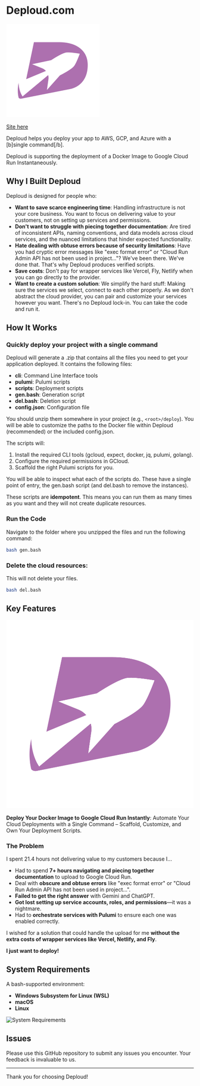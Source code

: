 # Deploud.com

<img src='./logo-deploud.svg' alt='Deploud Logo' width="250px" />

[Site here](https://deploud.com)

Deploud helps you deploy your app to AWS, GCP, and Azure with a [b]single command[/b]. 

Deploud is supporting the deployment of a Docker Image to Google Cloud Run Instantaneously.

## Why I Built Deploud

Deploud is designed for people who:

- **Want to save scarce engineering time**: Handling infrastructure is not your core business. You want to focus on delivering value to your customers, not on setting up services and permissions.
- **Don't want to struggle with piecing together documentation**: Are tired of inconsistent APIs, naming conventions, and data models across cloud services, and the nuanced limitations that hinder expected functionality.
- **Hate dealing with obtuse errors because of security limitations**: Have you had cryptic error messages like "exec format error" or "Cloud Run Admin API has not been used in project..."? We've been there. We've done that. That's why Deploud produces verified scripts.
- **Save costs**: Don't pay for wrapper services like Vercel, Fly, Netlify when you can go directly to the provider.
- **Want to create a custom solution**: We simplify the hard stuff: Making sure the services we select, connect to each other properly. As we don't abstract the cloud provider, you can pair and customize your services however you want. There's no Deploud lock-in. You can take the code and run it.

## How It Works

### Quickly deploy your project with a single command

Deploud will generate a .zip that contains all the files you need to get your application deployed. It contains the following files:

- **cli**: Command Line Interface tools
- **pulumi**: Pulumi scripts
- **scripts**: Deployment scripts
- **gen.bash**: Generation script
- **del.bash**: Deletion script
- **config.json**: Configuration file

You should unzip them somewhere in your project (e.g., `<root>/deploy`). You will be able to customize the paths to the Docker file within Deploud (recommended) or the included config.json.

The scripts will:
1. Install the required CLI tools (gcloud, expect, docker, jq, pulumi, golang).
2. Configure the required permissions in GCloud.
3. Scaffold the right Pulumi scripts for you.

You will be able to inspect what each of the scripts do. These have a single point of entry, the gen.bash script (and del.bash to remove the instances).

These scripts are **idempotent**. This means you can run them as many times as you want and they will not create duplicate resources.

### Run the Code

Navigate to the folder where you unzipped the files and run the following command:
```bash
bash gen.bash
```

### Delete the cloud resources:
This will not delete your files. 
```bash
bash del.bash
```


## Key Features

![Deploud](./logo-deploud.svg)

**Deploy Your Docker Image to Google Cloud Run Instantly**: Automate Your Cloud Deployments with a Single Command – Scaffold, Customize, and Own Your Deployment Scripts.

### The Problem

I spent 21.4 hours not delivering value to my customers because I...

- Had to spend **7+ hours navigating and piecing together documentation** to upload to Google Cloud Run.
- Deal with **obscure and obtuse errors** like "exec format error" or "Cloud Run Admin API has not been used in project...".
- **Failed to get the right answer** with Gemini and ChatGPT.
- **Got lost setting up service accounts, roles, and permissions**—it was a nightmare.
- Had to **orchestrate services with Pulumi** to ensure each one was enabled correctly.

I wished for a solution that could handle the upload for me **without the extra costs of wrapper services like Vercel, Netlify, and Fly**.

**I just want to deploy!**

## System Requirements

A bash-supported environment:
- **Windows Subsystem for Linux (WSL)**
- **macOS**
- **Linux**

![System Requirements](./images/system-requirements.png)

## Issues

Please use this GitHub repository to submit any issues you encounter. Your feedback is invaluable to us.

---

Thank you for choosing Deploud!
